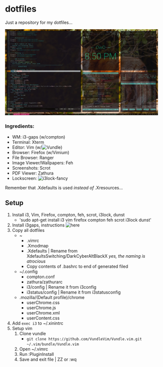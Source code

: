 # dotfiles
Just a repository for my dotfiles...

![Image of setup](screencap.jpg?raw=true "Setup")

### Ingredients:
* WM: i3-gaps (w/compton)
* Terminal: Xterm
* Editor: Vim (w/![Vundle](https://github.com/VundleVim/Vundle.vim))
* Browser: Firefox (w/Vimium)
* File Browser: Ranger
* Image Viewer/Wallpapers: Feh
* Screenshots: Scrot
* PDF Viewer: Zathura
* Lockscreen: ![i3lock-fancy](https://github.com/meskarune/i3lock-fancy)

Remember that .Xdefaults is used *instead of* .Xresources...

## Setup
1. Install i3, Vim, Firefox, compton, feh, scrot, i3lock, dunst
    * 'sudo apt-get install i3 vim firefox compton feh scrot i3lock dunst'
2. Install i3gaps, instructions ![here](https://github.com/Airblader/i3/wiki/Compiling-&-Installing)
3. Copy all dotfiles
    * ~
        * .vimrc
        * .Xmodmap
        * .Xdefaults | Rename from XdefaultsSwitching/DarkCyberAltBlackX *yes, the naming is atrocious*
        * Copy contents of .bashrc to end of generated filed
    * ~/.config
        * compton.conf
        * zathura/zathurarc
        * i3/config | Rename it from i3config
        * i3status/config | Rename it from i3statusconfig
    * .mozilla/(Default profile)/chrome
        * userChrome.css
        * userChrome.js
        * userChrome.xml
        * userContent.css
4. Add `exec i3` to ~/.xinintrc
5. Setup vim
    1. Clone vundle
        * `git clone https://github.com/VundleVim/Vundle.vim.git ~/.vim/bundle/Vundle.vim`
    2. Open ~/.vimrc
    3. Run :PluginInstall
    4. Save and exit file | ZZ or :wq
